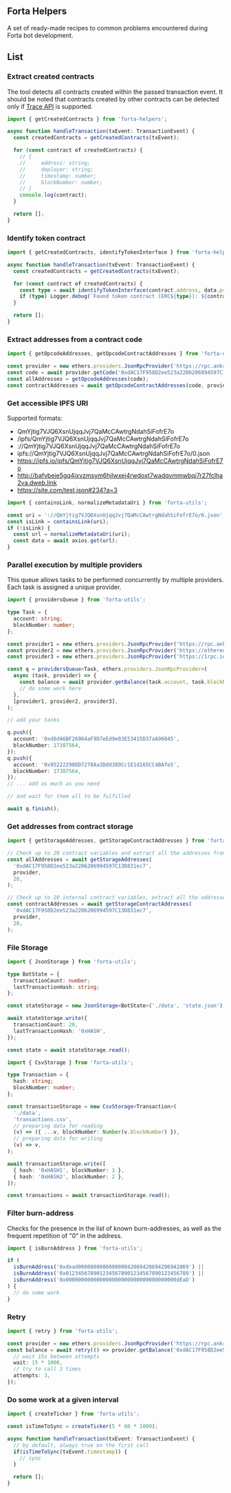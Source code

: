 ## Forta Helpers

A set of ready-made recipes to common problems encountered during Forta bot development.

## List

### Extract created contracts

The tool detects all contracts created within the passed transaction event.
It should be noted that contracts created by other contracts can be detected only
if [Trace API](https://github.com/NethermindEth/docs/blob/master/nethermind-utilities/cli/trace.md) is supported.

```ts
import { getCreatedContracts } from 'forta-helpers';

async function handleTransaction(txEvent: TransactionEvent) {
  const createdContracts = getCreatedContracts(txEvent);

  for (const contract of createdContracts) {
    // {
    //     address: string;
    //     deployer: string;
    //     timestamp: number;
    //     blockNumber: number;
    // }
    console.log(contract);
  }

  return [];
}
```

### Identify token contract

```ts
import { getCreatedContracts, identifyTokenInterface } from 'forta-helpers';

async function handleTransaction(txEvent: TransactionEvent) {
  const createdContracts = getCreatedContracts(txEvent);

  for (const contract of createdContracts) {
    const type = await identifyTokenInterface(contract.address, data.provider);
    if (type) Logger.debug(`Found token contract (ERC${type}): ${contract.address}`);
  }

  return [];
}
```

### Extract addresses from a contract code

```ts
import { getOpcodeAddresses, getOpcodeContractAddresses } from 'forta-utils';

const provider = new ethers.providers.JsonRpcProvider('https://rpc.ankr.com/eth');
const code = await provider.getCode('0xdAC17F958D2ee523a2206206994597C13D831ec7');
const allAddresses = getOpcodeAddresses(code);
const contractAddresses = await getOpcodeContractAddresses(code, provider);
```

### Get accessible IPFS URI

Supported formats:

- QmYjtig7VJQ6XsnUjqqJvj7QaMcCAwtrgNdahSiFofrE7o
- /ipfs/QmYjtig7VJQ6XsnUjqqJvj7QaMcCAwtrgNdahSiFofrE7o
- ://QmYjtig7VJQ6XsnUjqqJvj7QaMcCAwtrgNdahSiFofrE7o
- ipfs://QmYjtig7VJQ6XsnUjqqJvj7QaMcCAwtrgNdahSiFofrE7o/0.json
- https://ipfs.io/ipfs/QmYjtig7VJQ6XsnUjqqJvj7QaMcCAwtrgNdahSiFofrE7o
- http://bafybeie5gq4jxvzmsym6hjlwxej4rwdoxt7wadqvmmwbqi7r27fclha2va.dweb.link
- https://site.com/test.json#234?a=3

```ts
import { containsLink, normalizeMetadataUri } from 'forta-utils';

const uri = '://QmYjtig7VJQ6XsnUjqqJvj7QaMcCAwtrgNdahSiFofrE7o/0.json';
const isLink = containsLink(uri);
if (!isLink) {
  const url = normalizeMetadataUri(uri);
  const data = await axios.get(url);
}
```

### Parallel execution by multiple providers

This queue allows tasks to be performed concurrently by multiple providers.
Each task is assigned a unique provider.

```ts
import { providersQueue } from 'forta-utils';

type Task = {
  account: string;
  blockNumber: number;
};

const provider1 = new ethers.providers.JsonRpcProvider('https://rpc.ankr.com/eth');
const provider2 = new ethers.providers.JsonRpcProvider('https://ethereum.publicnode.com');
const provider3 = new ethers.providers.JsonRpcProvider('https://1rpc.io/eth');

const q = providersQueue<Task, ethers.providers.JsonRpcProvider>(
  async (task, provider) => {
    const balance = await provider.getBalance(task.account, task.blockNumber);
    // do some work here
  },
  [provider1, provider2, provider3],
);

// add your tasks

q.push({
  account: '0xd8dA6BF26964aF9D7eEd9e03E53415D37aA96045',
  blockNumber: 17387564,
});
q.push({
  account: '0x95222290DD7278Aa3Ddd389Cc1E1d165CC4BAfe5',
  blockNumber: 17387564,
});
// ... add as much as you need

// and wait for them all to be fulfilled

await q.finish();
```

### Get addresses from contract storage

```ts
import { getStorageAddresses, getStorageContractAddresses } from 'forta-utils';

// Check up to 20 contract variables and extract all the addresses from there
const allAddresses = await getStorageAddresses(
  '0xdAC17F958D2ee523a2206206994597C13D831ec7',
  provider,
  20,
);

// Check up to 20 internal contract variables, extract all the addresses from there and check if they are contracts
const contractAddresses = await getStorageContractAddresses(
  '0xdAC17F958D2ee523a2206206994597C13D831ec7',
  provider,
  20,
);
```

### File Storage

```ts
import { JsonStorage } from 'forta-utils';

type BotState = {
  transactionCount: number;
  lastTransactionHash: string;
};

const stateStorage = new JsonStorage<BotState>('./data', 'state.json');

await stateStorage.write({
  transactionCount: 20,
  lastTransactionHash: '0xHASH',
});

const state = await stateStorage.read();
```

```ts
import { CsvStorage } from 'forta-utils';

type Transaction = {
  hash: string;
  blockNumber: number;
};

const transactionStorage = new CsvStorage<Transaction>(
  './data',
  'transactions.csv',
  // preparing data for reading
  (v) => ({ ...v, blockNumber: Number(v.blockNumber) }),
  // preparing data for writing
  (v) => v,
);

await transactionStorage.write([
  { hash: '0xHASH1', blockNumber: 1 },
  { hash: '0xHASH2', blockNumber: 2 },
]);

const transactions = await transactionStorage.read();
```

### Filter burn-address

Checks for the presence in the list of known burn-addresses, as well as the frequent repetition of "0" in the address.

```ts
import { isBurnAddress } from 'forta-utils';

if (
  isBurnAddress('0xdead000000000000000042069420694206942069') ||
  isBurnAddress('0x0123456789012345678901234567890123456789') ||
  isBurnAddress('0x000000000000000000000000000000000000dEaD')
) {
  // do some work
}
```

### Retry

```ts
import { retry } from 'forta-utils';

const provider = new ethers.providers.JsonRpcProvider('https://rpc.ankr.com/eth');
const balance = await retry(() => provider.getBalance('0xdAC17F958D2ee523a2206206994597C13D831ec7'), {
  // wait 15s between attempts
  wait: 15 * 1000,
  // try to call 3 times
  attempts: 3,
});
```

### Do some work at a given interval

```ts
import { createTicker } from 'forta-utils';

const isTimeToSync = createTicker(5 * 60 * 1000);

async function handleTransaction(txEvent: TransactionEvent) {
  // by default, always true on the first call
  if(isTimeToSync(txEvent.timestamp)) {
    // sync
  }

  return [];
}
```
